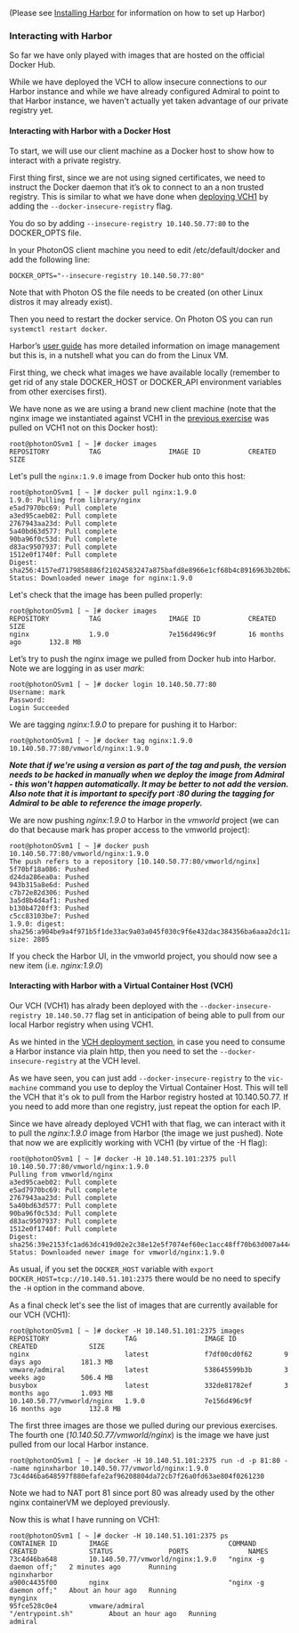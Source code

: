 (Please see [Installing Harbor](install-configure-harbor.md) for information on how to set up Harbor)

### Interacting with Harbor

So far we have only played with images that are hosted on the official Docker Hub.

While we have deployed the VCH to allow insecure connections to our Harbor instance and while we have already configured Admiral to point to that Harbor instance, we haven't actually yet taken advantage of our private registry yet.

#### Interacting with Harbor with a Docker Host

To start, we will use our client machine as a Docker host to show how to interact with a private registry.

First thing first, since we are not using signed certificates, we need to instruct the Docker daemon that it’s ok to connect to an a non trusted registry. This is similar to what we have done when [deploying VCH1](install-configure-vch.md) by adding the `--docker-insecure-registry` flag.

You do so by adding `--insecure-registry 10.140.50.77:80` to the DOCKER_OPTS file.

In your PhotonOS client machine you need to edit /etc/default/docker and add the following line:
```
DOCKER_OPTS="--insecure-registry 10.140.50.77:80"
```
Note that with Photon OS the file needs to be created (on other Linux distros it may already exist).

Then you need to restart the docker service. On Photon OS you can run `systemctl restart docker`.

Harbor’s [user guide](https://github.com/vmware/harbor/blob/master/docs/user_guide.md) has more detailed information on image management but this is, in a nutshell what you can do from the Linux VM.

First thing, we check what images we have available locally (remember to get rid of any stale DOCKER_HOST or DOCKER_API environment variables from other exercises first).

We have none as we are using a brand new client machine (note that the nginx image we instantiated against VCH1 in the [previous exercise](install-configure-vch.md) was pulled on VCH1 not on this Docker host):
```
root@photonOSvm1 [ ~ ]# docker images
REPOSITORY          TAG                 IMAGE ID            CREATED             SIZE
```

Let's pull the `nginx:1.9.0` image from Docker hub onto this host:
```
root@photonOSvm1 [ ~ ]# docker pull nginx:1.9.0
1.9.0: Pulling from library/nginx
e5ad7970bc69: Pull complete
a3ed95caeb02: Pull complete
2767943aa23d: Pull complete
5a40bd63d577: Pull complete
90ba96f0c53d: Pull complete
d83ac9507937: Pull complete
1512e0f1740f: Pull complete
Digest: sha256:4157ed7179858886f21024583247a875bafd8e8966e1cf68b4c8916963b20b62
Status: Downloaded newer image for nginx:1.9.0
```

Let's check that the image has been pulled properly:
```
root@photonOSvm1 [ ~ ]# docker images
REPOSITORY          TAG                 IMAGE ID            CREATED             SIZE
nginx               1.9.0               7e156d496c9f        16 months ago       132.8 MB
```

Let’s try to push the nginx image we pulled from Docker hub into Harbor. Note we are logging in as user _mark_:
```
root@photonOSvm1 [ ~ ]# docker login 10.140.50.77:80
Username: mark
Password:
Login Succeeded
```

We are tagging _nginx:1.9.0_ to prepare for pushing it to Harbor:
```
root@photonOSvm1 [ ~ ]# docker tag nginx:1.9.0 10.140.50.77:80/vmworld/nginx:1.9.0
```
***Note that if we're using a version as part of the tag and push, the version needs to be hacked in manually when we deploy the image from Admiral - this won't happen automatically. It may be better to not add the version. Also note that it is important to specify port :80 during the tagging for Admiral to be able to reference the image properly.***

We are now pushing _nginx:1.9.0_ to Harbor in the _vmworld_ project (we can do that because mark has proper access to the vmworld project):
```
root@photonOSvm1 [ ~ ]# docker push 10.140.50.77:80/vmworld/nginx:1.9.0
The push refers to a repository [10.140.50.77:80/vmworld/nginx]
5f70bf18a086: Pushed
d24da286ea0a: Pushed
943b315a8e6d: Pushed
c7b72e82d306: Pushed
3a5d8b4d4af1: Pushed
b130b4720ff3: Pushed
c5cc83103be7: Pushed
1.9.0: digest: sha256:a904be9a4f971b5f1de33ac9a03a045f030c9f6e432dac384356ba6aaa2dc11a size: 2805
```

If you check the Harbor UI, in the vmworld project, you should now see a new item (i.e. _nginx:1.9.0_)

#### Interacting with Harbor with a Virtual Container Host (VCH)

Our VCH (VCH1) has alrady been deployed with the `--docker-insecure-registry 10.140.50.77` flag set in anticipation of being able to pull from our local Harbor registry when using VCH1.

As we hinted in the [VCH deployment section](install-configure-vch.md), in case you need to consume a Harbor instance via plain http, then you need to set the `--docker-insecure-registry` at the VCH level.

As we have seen, you can just add `--docker-insecure-registry` to the `vic-machine` command you use to deploy the Virtual Container Host. This will tell the VCH that it's ok to pull from the Harbor registry hosted at 10.140.50.77. If you need to add more than one registry, just repeat the option for each IP.

Since we have already deployed VCH1 with that flag, we can interact with it to pull the _nginx:1.9.0_ image from Harbor (the image we just pushed). Note that now we are explicitly working with VCH1 (by virtue of the -H flag):
```
root@photonOSvm1 [ ~ ]# docker -H 10.140.51.101:2375 pull 10.140.50.77:80/vmworld/nginx:1.9.0
Pulling from vmworld/nginx
a3ed95caeb02: Pull complete
e5ad7970bc69: Pull complete
2767943aa23d: Pull complete
5a40bd63d577: Pull complete
90ba96f0c53d: Pull complete
d83ac9507937: Pull complete
1512e0f1740f: Pull complete
Digest: sha256:39e2153fc1ad63dc419d02e2c38e12e5f7074ef60ec1acc48ff70b63d007a444
Status: Downloaded newer image for vmworld/nginx:1.9.0
```

As usual, if you set the `DOCKER_HOST` variable with `export DOCKER_HOST=tcp://10.140.51.101:2375` there would be no need to specify the `-H` option in the command above.

As a final check let's see the list of images that are currently available for our VCH (VCH1):
```
root@photonOSvm1 [ ~ ]# docker -H 10.140.51.101:2375 images
REPOSITORY                   TAG                 IMAGE ID            CREATED             SIZE
nginx                        latest              f7df00cd0f62        9 days ago          181.3 MB
vmware/admiral               latest              538645599b3b        3 weeks ago         506.4 MB
busybox                      latest              332de81782ef        3 months ago        1.093 MB
10.140.50.77/vmworld/nginx   1.9.0               7e156d496c9f        16 months ago       132.8 MB
```

The first three images are those we pulled during our previous exercises. The fourth one (_10.140.50.77/vmworld/nginx_) is the image we have just pulled from our local Harbor instance.

```
root@photonOSvm1 [ ~ ]# docker -H 10.140.51.101:2375 run -d -p 81:80 --name nginxharbor 10.140.50.77/vmworld/nginx:1.9.0
73c4d46ba648597f880efafe2af96208804da72cb7f26a0fd63ae804f0261230
```

Note we had to NAT port 81 since port 80 was already used by the other nginx containerVM we deployed previously.

Now this is what I have running on VCH1:
```
root@photonOSvm1 [ ~ ]# docker -H 10.140.51.101:2375 ps
CONTAINER ID        IMAGE                              COMMAND                  CREATED             STATUS              PORTS               NAMES
73c4d46ba648        10.140.50.77/vmworld/nginx:1.9.0   "nginx -g daemon off;"   2 minutes ago       Running                                 nginxharbor
a900c4435f00        nginx                              "nginx -g daemon off;"   About an hour ago   Running                                 mynginx
95fce528c0e4        vmware/admiral                     "/entrypoint.sh"         About an hour ago   Running                                 admiral
```
